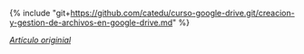 
{% include "git+https://github.com/catedu/curso-google-drive.git/creacion-y-gestion-de-archivos-en-google-drive.md" %}

[_Artículo originial_](https://catedu.gitbooks.io/trabajo-colaborativo-con-google-drive/content/creacion-y-gestion-de-archivos-en-google-drive.html)